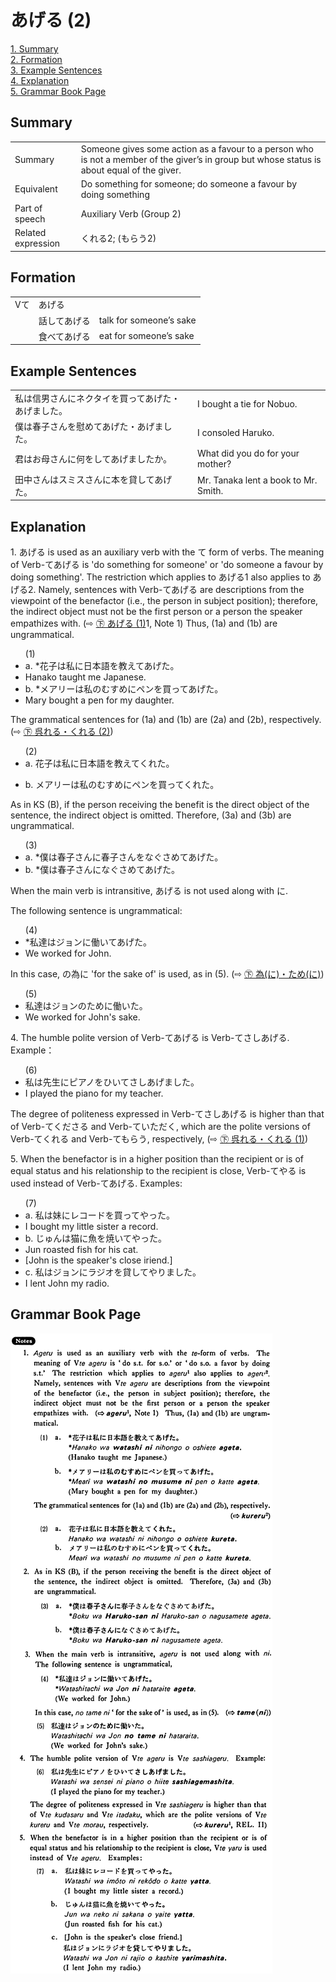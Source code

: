 # あげる (2)

[1. Summary](#summary)<br>
[2. Formation](#formation)<br>
[3. Example Sentences](#example-sentences)<br>
[4. Explanation](#explanation)<br>
[5. Grammar Book Page](#grammar-book-page)<br>


## Summary

<table><tr>   <td>Summary</td>   <td>Someone gives some action as a favour to a person who is not a member of the giver’s in group but whose status is about equal of the giver.</td></tr><tr>   <td>Equivalent</td>   <td>Do something for someone; do someone a favour by doing something</td></tr><tr>   <td>Part of speech</td>   <td>Auxiliary Verb (Group 2)</td></tr><tr>   <td>Related expression</td>   <td>くれる2; (もらう2)</td></tr></table>

## Formation

<table class="table"><tbody><tr class="tr head"><td class="td"><span class="bold">Vて</span></td><td class="td"><span class="concept">あげる</span></td><td class="td"></td></tr><tr class="tr"><td class="td"></td><td class="td"><span>話して</span><span class="concept">あげる</span></td><td class="td"><span>talk for someone’s sake</span></td></tr><tr class="tr"><td class="td"></td><td class="td"><span>食べて</span><span class="concept">あげる</span></td><td class="td"><span>eat for someone’s sake</span></td></tr></tbody></table>

## Example Sentences

<table><tr>   <td>私は信男さんにネクタイを買ってあげた・あげました。</td>   <td>I bought a tie for Nobuo.</td></tr><tr>   <td>僕は春子さんを慰めてあげた・あげました。</td>   <td>I consoled Haruko.</td></tr><tr>   <td>君はお母さんに何をしてあげましたか。</td>   <td>What did you do for your mother?</td></tr><tr>   <td>田中さんはスミスさんに本を貸してあげた。</td>   <td>Mr. Tanaka lent a book to Mr. Smith.</td></tr></table>

## Explanation

<p>1. <span class="cloze">あげる</span> is used as an auxiliary verb with the て form of verbs. The meaning of Verb-て<span class="cloze">あげる</span> is 'do something for someone' or 'do someone a favour by doing something'. The restriction which applies to <span class="cloze">あげる</span>1 also applies to <span class="cloze">あげる</span>2. Namely, sentences with Verb-て<span class="cloze">あげる</span> are descriptions from the viewpoint of the benefactor (i.e., the person in subject position); therefore, the indirect object must not be the first person or a person the speaker empathizes with. (⇨ <a href="#㊦ あげる (1)">㊦ あげる (1)</a>1, Note 1) Thus, (1a) and (1b) are ungrammatical.</p>  <ul>(1) <li>a. *花子は私に日本語を教えて<span class="cloze">あげた</span>。</li> <li>Hanako taught me Japanese.</li> <div class="divide"></div> <li>b. *メアリーは私のむすめにペンを買って<span class="cloze">あげた</span>。</li> <li>Mary bought a pen for my daughter.</li> </ul> The grammatical sentences for (1a) and (1b) are (2a) and (2b), respectively. (⇨ <a href="#㊦ 呉れる・くれる (2)">㊦ 呉れる・くれる (2)</a>)  <ul>(2) <li>a. 花子は私に日本語を教えてくれた。</li> </ul> <ul> <li>b. メアリーは私のむすめにペンを買ってくれた。</li> </ul>  <p>As in KS (B), if the person receiving the benefit is the direct object of the sentence, the indirect object is omitted. Therefore, (3a) and (3b) are ungrammatical.</p>  <ul>(3) <li>a. *僕は春子さんに春子さんをなぐさめて<span class="cloze">あげた</span>。</li> <div class="divide"></div> <li>b. *僕は春子さんになぐさめて<span class="cloze">あげた</span>。</li> </ul> <p>When the main verb is intransitive, <span class="cloze">あげる</span> is not used along with に.</p> <p>The following sentence is ungrammatical:</p>  <ul>(4) <li>*私達はジョンに働いて<span class="cloze">あげた</span>。</li> <li>We worked for John.</li> </ul> <p>In this case, の為に 'for the sake of' is used, as in (5). (⇨ <a href="#㊦ 為(に)・ため(に)">㊦ 為(に)・ため(に)</a>)</p>  <ul>(5) <li>私達はジョンのために働いた。</li> <li>We worked for John's sake.</li> </ul> <p>4. The humble polite version of Verb-て<span class="cloze">あげる</span> is Verb-てさしあげる. Example：</p>  <ul>(6) <li>私は先生にピアノをひいてさしあげました。</li> <li>I played the piano for my teacher.</li> </ul> <p>The degree of politeness expressed in Verb-てさしあげる is higher than that of Verb-てくださる and Verb-ていただく, which are the polite versions of  Verb-てくれる and Verb-てもらう, respectively, (⇨ <a href="#㊦ 呉れる・くれる (1)">㊦ 呉れる・くれる (1)</a>)</p>  <p>5. When the benefactor is in a higher position than the recipient or is of equal status and his relationship to the recipient is close, Verb-てやる is used instead of Verb-て<span class="cloze">あげる</span>. Examples:</p>  <ul>(7) <li>a. 私は妹にレコードを買ってやった。</li> <li>I bought my little sister a record.</li> <div class="divide"></div> <li>b. じゅんは猫に魚を焼いてやった。</li> <li>Jun roasted fish for his cat.</li> <li>[John is the speaker's close iriend.]</li> <div class="divide"></div> <li>c. 私はジョンにラジオを貸してやりました。</li> <li>I lent John my radio.</li> </ul>

## Grammar Book Page

![](../img/Basicあげる2.png)


